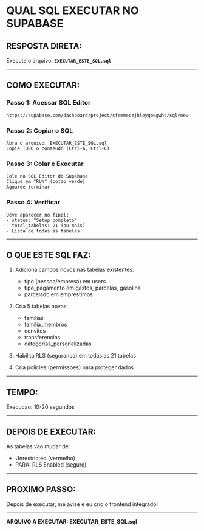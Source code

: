 # QUAL SQL EXECUTAR NO SUPABASE

## RESPOSTA DIRETA:

Execute o arquivo: **`EXECUTAR_ESTE_SQL.sql`**

---

## COMO EXECUTAR:

### Passo 1: Acessar SQL Editor
```
https://supabase.com/dashboard/project/sfemmeczjhleyqeegwhs/sql/new
```

### Passo 2: Copiar o SQL
```
Abra o arquivo: EXECUTAR_ESTE_SQL.sql
Copie TODO o conteudo (Ctrl+A, Ctrl+C)
```

### Passo 3: Colar e Executar
```
Cole no SQL Editor do Supabase
Clique em "RUN" (botao verde)
Aguarde terminar
```

### Passo 4: Verificar
```
Deve aparecer no final:
- status: "Setup completo"
- total_tabelas: 21 (ou mais)
- Lista de todas as tabelas
```

---

## O QUE ESTE SQL FAZ:

1. Adiciona campos novos nas tabelas existentes:
   - tipo (pessoa/empresa) em users
   - tipo_pagamento em gastos, parcelas, gasolina
   - parcelado em emprestimos

2. Cria 5 tabelas novas:
   - familias
   - familia_membros
   - convites
   - transferencias
   - categorias_personalizadas

3. Habilita RLS (seguranca) em todas as 21 tabelas

4. Cria policies (permissoes) para proteger dados

---

## TEMPO:

Execucao: 10-20 segundos

---

## DEPOIS DE EXECUTAR:

As tabelas vao mudar de:
- Unrestricted (vermelho)
- PARA: RLS Enabled (seguro)

---

## PROXIMO PASSO:

Depois de executar, me avise e eu crio o frontend integrado!

---

**ARQUIVO A EXECUTAR: EXECUTAR_ESTE_SQL.sql**

